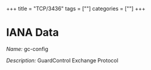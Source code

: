+++
title = "TCP/3436"
tags = [""]
categories = [""]
+++

# IANA Data

_Name:_ gc-config

_Description:_ GuardControl Exchange Protocol

